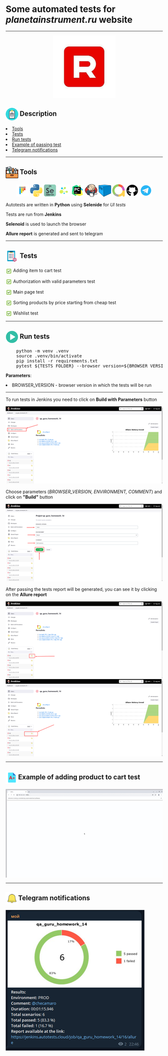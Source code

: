 <h1>Some automated tests for <i>planetainstrument.ru</i> website</h1>

---

<p align="center">
    <img width="200" height="200" src="img/logo.jpg">
</p>

<h2><img width="40" align="center" src="img/description.png"> Description</h2>
<li><a href="#tools">Tools</a></li>
<li><a href="#tests">Tests</a></li>
<li><a href="#run-tests">Run tests</a></li>
<li><a href="#test-example">Example of passing test</a></li>
<li><a href="#telegram-notification">Telegram notifications</a></li>

---

<h2 id="tools"><img width="40" align="center" src="img/tools.png"> Tools</h2>
<div align="center">
    <img title="Pytest" width="40" src="img/pytest.png">
    <img title="Python" width="40" src="img/python.png">
    <img title="Selenium" width="40" src="img/selenium.png">
    <img title="Selene" width="40" src="img/selene.png">
    <img title="PyCharm" width="40" src="img/pycharm.png">
    <img title="Jenkins" width="40" height="40" src="img/jenkins.png">
    <img title="Selenoid" width="40" src="img/selenoid.png">
    <img title="Allure" width="40" src="img/allure.png">
    <img title="Github" width="40" src="img/github.png">
    <img title="Telegram" width="40" src="img/telegram.png">
</div>
<p>Autotests are written in <b>Python</b> using <b>Selenide</b> for <i>UI tests</i></p>
<p>Tests are run from <b>Jenkins</b></p>
<p><b>Selenoid</b> is used to launch the browser</p>
<p><b>Allure report</b> is generated and sent to telegram</p>

---

<h2 id="tests"><img width="40" align="center" src="img/tests.png"> Tests</h2>

<p><img width="20" align="center" src="img/checkbox.png" alt="checkbox"> Adding item to cart test</p>
<p><img width="20" align="center" src="img/checkbox.png" alt="checkbox"> Authorization with valid parameters test</p>
<p><img width="20" align="center" src="img/checkbox.png" alt="checkbox"> Main page test</p>
<p><img width="20" align="center" src="img/checkbox.png" alt="checkbox"> Sorting products by price starting from cheap test</p>
<p><img width="20" align="center" src="img/checkbox.png" alt="checkbox"> Wishlist test</p>


---

<h2 id="run-tests"><img width="40" align="center" src="img/run-tests.png" alt="run"> Run tests</h2>

<pre>
    python -m venv .venv
    source .venv/bin/activate
    pip install -r requirements.txt
    pytest ${TESTS_FOLDER} --browser_version=${BROWSER_VERSION}
</pre>
<p><b>Parameters</b>: 
    <li>BROWSER_VERSION - browser version in which the tests will be run</li>
</p>

---

<p>To run tests in Jenkins you need to click on <b>Build with Parameters</b> button</p>
<img src="img/build.png" alt="build">
<p>Сhoose parameters (<i>BROWSER_VERSION, ENVIRONMENT, COMMENT</i>) and click on <b>"Build"</b> button</p>
<img src="img/parameters.png" alt="parameters">
<p>After passing the tests report will be generated, you can see it by clicking on the <b>Allure report</b></p>
<img src="img/allure-report.png" alt="allure-report">
<img src="img/allure-result.png" alt="allure-result">

---

<h2 id="test-example"><img width="40" align="center" src="img/example.png" alt="exapmle">Example of adding product to cart test</h2>
<img src="img/test-example.gif" alt="test">

---

<h2 id="telegram-notification"><img width="40" align="center" src="img/notification.png" alt="exapmle">Telegram notifications</h2>
<img src="img/report-telegram.png" alt="report-telegram">

